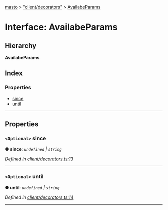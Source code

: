 [masto](../README.md) > ["client/decorators"](../modules/_client_decorators_.md) > [AvailabeParams](../interfaces/_client_decorators_.availabeparams.md)

# Interface: AvailabeParams

## Hierarchy

**AvailabeParams**

## Index

### Properties

* [since](_client_decorators_.availabeparams.md#since)
* [until](_client_decorators_.availabeparams.md#until)

---

## Properties

<a id="since"></a>

### `<Optional>` since

**● since**: *`undefined` \| `string`*

*Defined in [client/decorators.ts:13](https://github.com/lagunehq/core/blob/84abcd4/src/client/decorators.ts#L13)*

___
<a id="until"></a>

### `<Optional>` until

**● until**: *`undefined` \| `string`*

*Defined in [client/decorators.ts:14](https://github.com/lagunehq/core/blob/84abcd4/src/client/decorators.ts#L14)*

___

